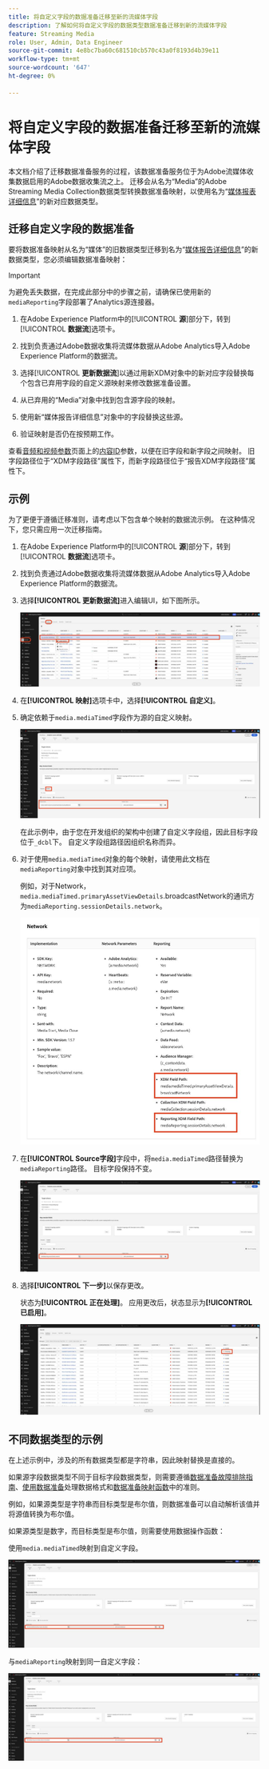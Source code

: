 ```yaml
---
title: 将自定义字段的数据准备迁移至新的流媒体字段
description: 了解如何将自定义字段的数据类型数据准备迁移到新的流媒体字段
feature: Streaming Media
role: User, Admin, Data Engineer
source-git-commit: 4e8bc7ba60c681510cb570c43a0f8193d4b39e11
workflow-type: tm+mt
source-wordcount: '647'
ht-degree: 0%

---
```


# 将自定义字段的数据准备迁移至新的流媒体字段

本文档介绍了迁移数据准备服务的过程，该数据准备服务位于为Adobe流媒体收集数据启用的Adobe数据收集流之上。 迁移会从名为“Media”的Adobe Streaming Media Collection数据类型转换数据准备映射，以使用名为“[媒体报表详细信息](https://experienceleague.adobe.com/zh-hans/docs/experience-platform/xdm/data-types/media-reporting-details)”的新对应数据类型。

## 迁移自定义字段的数据准备

要将数据准备映射从名为“媒体”的旧数据类型迁移到名为“[媒体报告详细信息](https://experienceleague.adobe.com/zh-hans/docs/experience-platform/xdm/data-types/media-reporting-details)”的新数据类型，您必须编辑数据准备映射：

>[!IMPORTANT]
>
>为避免丢失数据，在完成此部分中的步骤之前，请确保已使用新的`mediaReporting`字段部署了Analytics源连接器。

1. 在Adobe Experience Platform中的&#x200B;[!UICONTROL **源**]&#x200B;部分下，转到&#x200B;[!UICONTROL **数据流**]&#x200B;选项卡。

1. 找到负责通过Adobe数据收集将流媒体数据从Adobe Analytics导入Adobe Experience Platform的数据流。

1. 选择&#x200B;[!UICONTROL **更新数据流**]&#x200B;以通过用新XDM对象中的新对应字段替换每个包含已弃用字段的自定义源映射来修改数据准备设置。

1. 从已弃用的“Media”对象中找到包含源字段的映射。

1. 使用新“媒体报告详细信息”对象中的字段替换这些源。

1. 验证映射是否仍在按预期工作。

查看[音频和视频参数](https://experienceleague.adobe.com/zh-hans/docs/media-analytics/using/implementation/variables/audio-video-parameters#content-id)页面上的[内容ID](https://experienceleague.adobe.com/zh-hans/docs/media-analytics/using/implementation/variables/audio-video-parameters)参数，以便在旧字段和新字段之间映射。 旧字段路径位于“XDM字段路径”属性下，而新字段路径位于“报告XDM字段路径”属性下。

## 示例

为了更便于遵循迁移准则，请考虑以下包含单个映射的数据流示例。 在这种情况下，您只需应用一次迁移指南。

1. 在Adobe Experience Platform中的&#x200B;[!UICONTROL **源**]&#x200B;部分下，转到&#x200B;[!UICONTROL **数据流**]&#x200B;选项卡。

1. 找到负责通过Adobe数据收集将流媒体数据从Adobe Analytics导入Adobe Experience Platform的数据流。

1. 选择&#x200B;**[!UICONTROL 更新数据流]**&#x200B;进入编辑UI，如下图所示。

   ![AEP数据流](assets/aep-dataflow.jpeg)

1. 在&#x200B;**[!UICONTROL 映射]**&#x200B;选项卡中，选择&#x200B;**[!UICONTROL 自定义]**。

1. 确定依赖于`media.mediaTimed`字段作为源的自定义映射。

   ![AEP数据流继续](assets/aep-dataflow2.jpeg)

   在此示例中，由于您在开发组织的架构中创建了自定义字段组，因此目标字段位于`_dcbl`下。 自定义字段组路径因组织名称而异。

1. 对于使用`media.mediaTimed`对象的每个映射，请使用此文档在`mediaReporting`对象中找到其对应项。

   例如，对于Network，`media.mediaTimed.primaryAssetViewDetails`.broadcastNetwork的通讯方为`mediaReporting.sessionDetails.network`。

   ![已更新XDM字段路径](assets/xdm-field-path-old-and-new.jpeg)

1. 在&#x200B;**[!UICONTROL Source字段]**&#x200B;字段中，将`media.mediaTimed`路径替换为`mediaReporting`路径。 目标字段保持不变。

   ![AEP数据流继续](assets/aep-dataflow3.jpeg)

1. 选择&#x200B;**[!UICONTROL 下一步]**&#x200B;以保存更改。

   状态为&#x200B;**[!UICONTROL 正在处理]**。 应用更改后，状态显示为&#x200B;**[!UICONTROL 已启用]**。

   ![AEP数据流继续](assets/aep-dataflow5.jpeg)

## 不同数据类型的示例

在上述示例中，涉及的所有数据类型都是字符串，因此映射替换是直接的。

如果源字段数据类型不同于目标字段数据类型，则需要遵循[数据准备故障排除指南](https://experienceleague.adobe.com/zh-hans/docs/experience-platform/data-prep/troubleshooting-guide)、[使用数据准备](https://experienceleague.adobe.com/zh-hans/docs/experience-platform/data-prep/data-handling)处理数据格式和[数据准备映射函数](https://experienceleague.adobe.com/zh-hans/docs/experience-platform/data-prep/data-handling)中的准则。

例如，如果源类型是字符串而目标类型是布尔值，则数据准备可以自动解析该值并将源值转换为布尔值。

如果源类型是数字，而目标类型是布尔值，则需要使用数据操作函数：

使用`media.mediaTimed`映射到自定义字段。

![AEP数据流继续](assets/aep-dataflow6.jpeg)

与`mediaReporting`映射到同一自定义字段：

![AEP数据流继续](assets/aep-dataflow7.jpeg)


